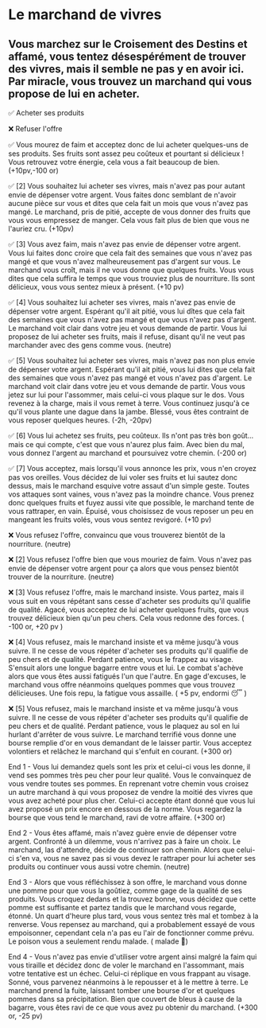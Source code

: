 # Le marchand de vivres

## Vous marchez sur le Croisement des Destins et affamé, vous tentez désespérément de trouver des vivres, mais il semble ne pas y en avoir ici. Par miracle, vous trouvez un marchand qui vous propose de lui en acheter.

✅ Acheter ses produits

❌ Refuser l'offre

✅
Vous mourez de faim et acceptez donc de lui acheter quelques-uns de ses produits. Ses fruits sont assez peu coûteux et pourtant si délicieux ! Vous retrouvez votre énergie, cela vous a fait beaucoup de bien.
(+10pv,-100 or)

✅ [2]
Vous souhaitez lui acheter ses vivres, mais n'avez pas pour autant envie de dépenser votre argent. Vous faites donc semblant de n'avoir aucune pièce sur vous et dites que cela fait un mois que vous n'avez pas mangé. Le marchand, pris de pitié, accepte de vous donner des fruits que vous vous empressez de manger. Cela vous fait plus de bien que vous ne l'auriez cru.
(+10pv)

✅ [3]
Vous avez faim, mais n'avez pas envie de dépenser votre argent. Vous lui faites donc croire que cela fait des semaines que vous n'avez pas mangé et que vous n'avez malheureusement pas d'argent sur vous. Le marchand vous croît, mais il ne vous donne que quelques fruits. Vous vous dites que cela suffira le temps que vous trouviez plus de nourriture. Ils sont délicieux, vous vous sentez mieux à présent.
(+10 pv)

✅ [4]
Vous souhaitez lui acheter ses vivres, mais n'avez pas envie de dépenser votre argent. Espérant qu'il ait pitié, vous lui dîtes que cela fait des semaines que vous n'avez pas mangé et que vous n'avez pas d'argent. Le marchand voit clair dans votre jeu et vous demande de partir. Vous lui proposez de lui acheter ses fruits, mais il refuse, disant qu'il ne veut pas marchander avec des gens comme vous.
(neutre)

✅ [5]
Vous souhaitez lui acheter ses vivres, mais n'avez pas non plus envie de dépenser votre argent. Espérant qu'il ait pitié, vous lui dites que cela fait des semaines que vous n'avez pas mangé et vous n'avez pas d'argent. Le marchand voit clair dans votre jeu et vous demande de partir. Vous vous jetez sur lui pour l'assommer, mais celui-ci vous plaque sur le dos. Vous revenez à la charge, mais il vous remet à terre. Vous continuez jusqu'à ce qu'il vous plante une dague dans la jambe. Blessé, vous êtes contraint de vous reposer quelques heures.
(-2h, -20pv)

✅ [6]
Vous lui achetez ses fruits, peu coûteux. Ils n'ont pas très bon goût... mais ce qui compte, c'est que vous n'aurez plus faim. Avec bien du mal, vous donnez l'argent au marchand et poursuivez votre chemin.
(-200 or)

✅ [7]
Vous acceptez, mais lorsqu'il vous annonce les prix, vous n'en croyez pas vos oreilles. Vous décidez de lui voler ses fruits et lui sautez donc dessus, mais le marchand esquive votre assaut d'un simple geste. Toutes vos attaques sont vaines, vous n'avez pas la moindre chance. Vous prenez donc quelques fruits et fuyez aussi vite que possible, le marchand tente de vous rattraper, en vain. Épuisé, vous choisissez de vous reposer un peu en mangeant les fruits volés, vous vous sentez revigoré.
(+10 pv)

❌
Vous refusez l'offre, convaincu que vous trouverez bientôt de la nourriture. 
(neutre)

❌ [2]
Vous refusez l'offre bien que vous mouriez de faim. Vous n'avez pas envie de dépenser votre argent pour ça alors que vous pensez bientôt trouver de la nourriture. (neutre)

❌ [3]
Vous refusez l'offre, mais le marchand insiste. Vous partez, mais il vous suit en vous répétant sans cesse d'acheter ses produits qu'il qualifie de qualité. Agacé, vous acceptez de lui acheter quelques fruits, que vous trouvez délicieux bien qu'un peu chers. Cela vous redonne des forces.
( -100 or, +20 pv )

❌ [4]
Vous refusez, mais le marchand insiste et va même jusqu'à vous suivre. Il ne cesse de vous répéter d'acheter ses produits qu'il qualifie de peu chers et de qualité. Perdant patience, vous le frappez au visage. S'ensuit alors une longue bagarre entre vous et lui. Le combat s'achève alors que vous êtes aussi fatigués l'un que l'autre. En gage d'excuses, le marchand vous offre néanmoins quelques pommes que vous trouvez délicieuses. Une fois repu, la fatigue vous assaille.
( +5 pv, endormi 😴 )

❌ [5]
Vous refusez, mais le marchand insiste et va même jusqu'à vous suivre. Il ne cesse de vous répéter d'acheter ses produits qu'il qualifie de peu chers et de qualité. Perdant patience, vous le plaquez au sol en lui hurlant d'arrêter de vous suivre. Le marchand terrifié vous donne une bourse remplie d'or en vous demandant de le laisser partir. Vous acceptez volontiers et relâchez le marchand qui s'enfuit en courant.
(+300 or)

End 1 -
Vous lui demandez quels sont les prix et celui-ci vous les donne, il vend ses pommes très peu cher pour leur qualité. Vous le convainquez de vous vendre toutes ses pommes. En reprenant votre chemin vous croisez un autre marchand à qui vous proposez de vendre la moitié des vivres que vous avez acheté pour plus cher. Celui-ci accepte étant donné que vous lui avez proposé un prix encore en dessous de la norme. Vous regardez la bourse que vous tend le marchand, ravi de votre affaire.
(+300 or)

End 2 - 
Vous êtes affamé, mais n'avez guère envie de dépenser votre argent. Confronté à un dilemme, vous n'arrivez pas à faire un choix. Le marchand, las d'attendre, décide de continuer son chemin. Alors que celui-ci s'en va, vous ne savez pas si vous devez le rattraper pour lui acheter ses produits ou continuer vous aussi votre chemin.
(neutre)

End 3 -
Alors que vous réfléchissez à son offre, le marchand vous donne une pomme pour que vous la goûtiez, comme gage de la qualité de ses produits. Vous croquez dedans et la trouvez bonne, vous décidez que cette pomme est suffisante et partez tandis que le marchand vous regarde, étonné. Un quart d'heure plus tard, vous vous sentez très mal et tombez à la renverse. Vous repensez au marchand, qui a probablement essayé de vous empoisonner, cependant cela n'a pas eu l'air de fonctionner comme prévu. Le poison vous a seulement rendu malade.
( malade 🤢)

End 4 -
Vous n'avez pas envie d'utiliser votre argent ainsi malgré la faim qui vous tiraille et décidez donc de voler le marchand en l'assommant, mais votre tentative est un échec. Celui-ci réplique en vous frappant au visage. Sonné, vous parvenez néanmoins à le repousser et à le mettre à terre. Le marchand prend la fuite, laissant tomber une bourse d'or et quelques pommes dans sa précipitation. Bien que couvert de bleus à cause de la bagarre, vous êtes ravi de ce que vous avez pu obtenir du marchand.
(+300 or, -25 pv)
